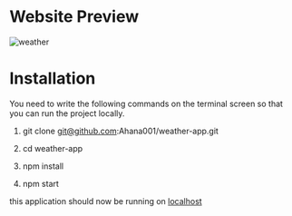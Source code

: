  # Website Preview
![weather](https://user-images.githubusercontent.com/50478681/151845998-928f99eb-c47d-4ef1-a389-4593682ff0e0.gif)

# Installation

You need to write the following commands on the terminal screen so that you can run the project locally.

1. git clone git@github.com:Ahana001/weather-app.git  

2. cd weather-app

3. npm install

4. npm start

this application should now be running on [localhost](http://localhost:8000/)

